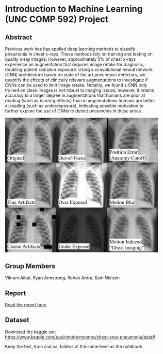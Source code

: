 # Introduction to Machine Learning (UNC COMP 592) Project

## Abstract

Previous work has has applied deep learning methods to classify pneumonia in chest x-rays. These methods rely on training and testing on quality x-ray images. However, approximately 5% of chest x-rays experience an augmentation that requires image retake for diagnosis, doubling patient radiation exposure. Using a convolutional neural network (CNN) architecture based on state of the art pneumonia detectors, we quantify the effects of clinically relevant augmentations to investigate if CNNs can be used to limit image retake. Notably, we found a CNN only trained on clean images is not robust to imaging issues, however, it retains accuracy to a larger degree in augmentations that humans are poor at reading (such as blurring effects) than in augmentations humans are better at reading (such as underexposure), indicating possible motivation to further explore the use of CNNs to detect pneumonia in these areas.

![Augmentations](/augmentations.png)

## Group Members

Vikram Aikat, Ryan Armstrong, Rohan Arora, Sam Nielsen

## Report
[Read the report here](comp562pneumonia.pdf)

## Dataset

Download the kaggle set: https://www.kaggle.com/paultimothymooney/chest-xray-pneumonia/data#

Keep the test, train and val folders at the same level as the notebook. 
